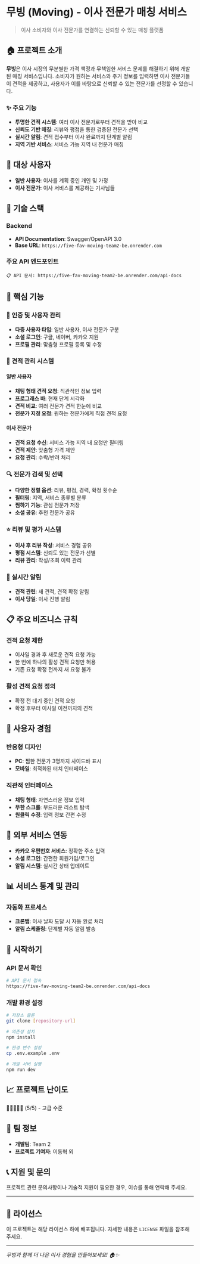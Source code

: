 # 무빙 (Moving) - 이사 전문가 매칭 서비스

> 이사 소비자와 이사 전문가를 연결하는 신뢰할 수 있는 매칭 플랫폼

## 🏠 프로젝트 소개

**무빙**은 이사 시장의 무분별한 가격 책정과 무책임한 서비스 문제를 해결하기 위해 개발된 매칭 서비스입니다. 소비자가 원하는 서비스와 주거 정보를 입력하면 이사 전문가들이 견적을 제공하고, 사용자가 이를 바탕으로 신뢰할 수 있는 전문가를 선정할 수 있습니다.

### ✨ 주요 기능

- **투명한 견적 시스템**: 여러 이사 전문가로부터 견적을 받아 비교
- **신뢰도 기반 매칭**: 리뷰와 평점을 통한 검증된 전문가 선택
- **실시간 알림**: 견적 접수부터 이사 완료까지 단계별 알림
- **지역 기반 서비스**: 서비스 가능 지역 내 전문가 매칭

## 🎯 대상 사용자

- **일반 사용자**: 이사를 계획 중인 개인 및 가정
- **이사 전문가**: 이사 서비스를 제공하는 기사님들

## 🚀 기술 스택

### Backend

- **API Documentation**: Swagger/OpenAPI 3.0
- **Base URL**: `https://five-fav-moving-team2-be.onrender.com`

### 주요 API 엔드포인트

```
📋 API 문서: https://five-fav-moving-team2-be.onrender.com/api-docs
```

## 📱 핵심 기능

### 🔐 인증 및 사용자 관리

- **다중 사용자 타입**: 일반 사용자, 이사 전문가 구분
- **소셜 로그인**: 구글, 네이버, 카카오 지원
- **프로필 관리**: 맞춤형 프로필 등록 및 수정

### 💼 견적 관리 시스템

#### 일반 사용자

- **채팅 형태 견적 요청**: 직관적인 정보 입력
- **프로그래스 바**: 현재 단계 시각화
- **견적 비교**: 여러 전문가 견적 한눈에 비교
- **전문가 지정 요청**: 원하는 전문가에게 직접 견적 요청

#### 이사 전문가

- **견적 요청 수신**: 서비스 가능 지역 내 요청만 필터링
- **견적 제안**: 맞춤형 가격 제안
- **요청 관리**: 수락/반려 처리

### 🔍 전문가 검색 및 선택

- **다양한 정렬 옵션**: 리뷰, 평점, 경력, 확정 횟수순
- **필터링**: 지역, 서비스 종류별 분류
- **찜하기 기능**: 관심 전문가 저장
- **소셜 공유**: 추천 전문가 공유

### ⭐ 리뷰 및 평가 시스템

- **이사 후 리뷰 작성**: 서비스 경험 공유
- **평점 시스템**: 신뢰도 있는 전문가 선별
- **리뷰 관리**: 작성/조회 이력 관리

### 🔔 실시간 알림

- **견적 관련**: 새 견적, 견적 확정 알림
- **이사 당일**: 이사 진행 알림

## 📋 주요 비즈니스 규칙

### 견적 요청 제한

- 이사일 경과 후 새로운 견적 요청 가능
- 한 번에 하나의 활성 견적 요청만 허용
- 기존 요청 확정 전까지 새 요청 불가

### 활성 견적 요청 정의

- 확정 전 대기 중인 견적 요청
- 확정 후부터 이사일 이전까지의 견적

## 🎨 사용자 경험

### 반응형 디자인

- **PC**: 찜한 전문가 3명까지 사이드바 표시
- **모바일**: 최적화된 터치 인터페이스

### 직관적 인터페이스

- **채팅 형태**: 자연스러운 정보 입력
- **무한 스크롤**: 부드러운 리스트 탐색
- **원클릭 수정**: 입력 정보 간편 수정

## 🔗 외부 서비스 연동

- **카카오 우편번호 서비스**: 정확한 주소 입력
- **소셜 로그인**: 간편한 회원가입/로그인
- **알림 시스템**: 실시간 상태 업데이트

## 📊 서비스 통계 및 관리

### 자동화 프로세스

- **크론탭**: 이사 날짜 도달 시 자동 완료 처리
- **알림 스케줄링**: 단계별 자동 알림 발송

## 🚀 시작하기

### API 문서 확인

```bash
# API 문서 접속
https://five-fav-moving-team2-be.onrender.com/api-docs
```

### 개발 환경 설정

```bash
# 저장소 클론
git clone [repository-url]

# 의존성 설치
npm install

# 환경 변수 설정
cp .env.example .env

# 개발 서버 실행
npm run dev
```

## 📈 프로젝트 난이도

**🌟🌟🌟🌟🌟** (5/5) - 고급 수준

## 🤝 팀 정보

- **개발팀**: Team 2
- **프로젝트 기여자**: 이동혁 외

## 📞 지원 및 문의

프로젝트 관련 문의사항이나 기술적 지원이 필요한 경우, 이슈를 통해 연락해 주세요.

---

## 📄 라이선스

이 프로젝트는 해당 라이선스 하에 배포됩니다. 자세한 내용은 `LICENSE` 파일을 참조해 주세요.

---

_무빙과 함께 더 나은 이사 경험을 만들어보세요! 🏠✨_
